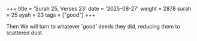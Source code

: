 +++
title = 'Surah 25, Verses 23'
date = '2025-08-27'
weight = 2878
surah = 25
ayah = 23
tags = ["good"]
+++

Then We will turn to whatever ˹good˺ deeds they did, reducing them to scattered dust.